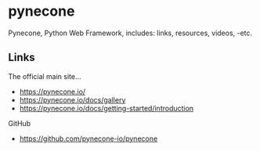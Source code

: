 # pynecone
Pynecone, Python Web Framework, includes: links, resources, videos, -etc.

## Links

The official main site...  
- https://pynecone.io/  
- https://pynecone.io/docs/gallery  
- https://pynecone.io/docs/getting-started/introduction  

GitHub
- https://github.com/pynecone-io/pynecone  




